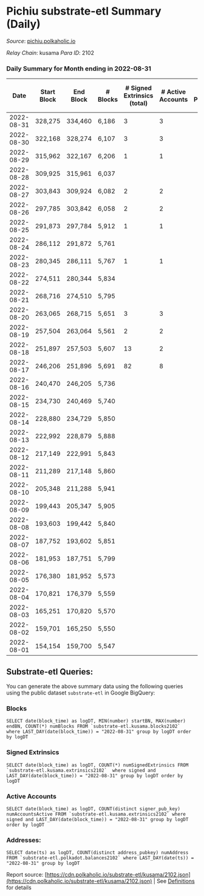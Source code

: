 # Pichiu substrate-etl Summary (Daily)

_Source_: [pichiu.polkaholic.io](https://pichiu.polkaholic.io)

*Relay Chain*: kusama
*Para ID*: 2102



### Daily Summary for Month ending in 2022-08-31


| Date | Start Block | End Block | # Blocks | # Signed Extrinsics (total) | # Active Accounts | # Passive | # New | # Addresses with Balances | # Events | # Transfers | # XCM Transfers In | # XCM Transfers Out |
| ---- | ----------- | --------- | -------- | --------------------------- | ----------------- | --------- | ----- | ------------------------- | -------- | ----------- | ------------------ | ------------------- |
| 2022-08-31 | 328,275 | 334,460 | 6,186  | 3 | 3 |  |  | 654 | 12,384 |   |   |   |
| 2022-08-30 | 322,168 | 328,274 | 6,107  | 3 | 3 |  |  | 654 | 12,230 | 2  |   |   |
| 2022-08-29 | 315,962 | 322,167 | 6,206  | 1 | 1 |  |  | 654 | 12,418 |   |   |   |
| 2022-08-28 | 309,925 | 315,961 | 6,037  |  |  |  |  | 654 | 12,077 |   |   |   |
| 2022-08-27 | 303,843 | 309,924 | 6,082  | 2 | 2 |  |  | 654 | 12,174 |   |   |   |
| 2022-08-26 | 297,785 | 303,842 | 6,058  | 2 | 2 |  |  | 654 | 12,125 |   |   |   |
| 2022-08-25 | 291,873 | 297,784 | 5,912  | 1 | 1 |  |  | 654 | 11,830 |   |   |   |
| 2022-08-24 | 286,112 | 291,872 | 5,761  |  |  |  |  | 654 | 11,526 |   |   |   |
| 2022-08-23 | 280,345 | 286,111 | 5,767  | 1 | 1 |  |  | 654 | 11,540 |   |   |   |
| 2022-08-22 | 274,511 | 280,344 | 5,834  |  |  |  |  | 654 | 11,673 |   | 1  |   |
| 2022-08-21 | 268,716 | 274,510 | 5,795  |  |  |  |  | 654 | 11,593 |   |   |   |
| 2022-08-20 | 263,065 | 268,715 | 5,651  | 3 | 3 |  |  | 654 | 11,314 |   |   |   |
| 2022-08-19 | 257,504 | 263,064 | 5,561  | 2 | 2 |  |  | 654 | 11,131 |   |   |   |
| 2022-08-18 | 251,897 | 257,503 | 5,607  | 13 | 2 |  |  | 654 | 11,310 | 5  | 12  |   |
| 2022-08-17 | 246,206 | 251,896 | 5,691  | 82 | 8 |  |  | 654 | 16,279 | 1,296  | 3  |   |
| 2022-08-16 | 240,470 | 246,205 | 5,736  |  |  |  |  | 8 | 11,475 |   |   |   |
| 2022-08-15 | 234,730 | 240,469 | 5,740  |  |  |  |  | 8 | 11,483 |   |   |   |
| 2022-08-14 | 228,880 | 234,729 | 5,850  |  |  |  |  | 8 | 11,703 |   |   |   |
| 2022-08-13 | 222,992 | 228,879 | 5,888  |  |  |  |  | 8 | 11,780 |   |   |   |
| 2022-08-12 | 217,149 | 222,991 | 5,843  |  |  |  |  | 8 | 11,689 |   |   |   |
| 2022-08-11 | 211,289 | 217,148 | 5,860  |  |  |  |  | 8 | 11,730 |   | 2  |   |
| 2022-08-10 | 205,348 | 211,288 | 5,941  |  |  |  |  | 7 | 11,885 |   |   |   |
| 2022-08-09 | 199,443 | 205,347 | 5,905  |  |  |  |  | 7 | 11,814 |   |   |   |
| 2022-08-08 | 193,603 | 199,442 | 5,840  |  |  |  |  | 7 | 11,683 |   |   |   |
| 2022-08-07 | 187,752 | 193,602 | 5,851  |  |  |  |  | 7 | 11,705 |   |   |   |
| 2022-08-06 | 181,953 | 187,751 | 5,799  |  |  |  |  | 7 | 11,601 |   |   |   |
| 2022-08-05 | 176,380 | 181,952 | 5,573  |  |  |  |  | 7 | 11,150 |   |   |   |
| 2022-08-04 | 170,821 | 176,379 | 5,559  |  |  |  |  | 7 | 11,121 |   |   |   |
| 2022-08-03 | 165,251 | 170,820 | 5,570  |  |  |  |  | 7 | 11,143 |   |   |   |
| 2022-08-02 | 159,701 | 165,250 | 5,550  |  |  |  |  | 7 | 11,103 |   |   |   |
| 2022-08-01 | 154,154 | 159,700 | 5,547  |  |  |  |  | 7 | 11,097 |   |   |   |

## Substrate-etl Queries:
You can generate the above summary data using the following queries using the public dataset `substrate-etl` in Google BigQuery:


### Blocks
```
SELECT date(block_time) as logDT, MIN(number) startBN, MAX(number) endBN, COUNT(*) numBlocks FROM `substrate-etl.kusama.blocks2102`  where LAST_DAY(date(block_time)) = "2022-08-31" group by logDT order by logDT
```


### Signed Extrinsics
```
SELECT date(block_time) as logDT, COUNT(*) numSignedExtrinsics FROM `substrate-etl.kusama.extrinsics2102`  where signed and LAST_DAY(date(block_time)) = "2022-08-31" group by logDT order by logDT
```


### Active Accounts
```
SELECT date(block_time) as logDT, COUNT(distinct signer_pub_key) numAccountsActive FROM `substrate-etl.kusama.extrinsics2102` where signed and LAST_DAY(date(block_time)) = "2022-08-31" group by logDT order by logDT
```


### Addresses:
```
SELECT date(ts) as logDT, COUNT(distinct address_pubkey) numAddress FROM `substrate-etl.polkadot.balances2102` where LAST_DAY(date(ts)) = "2022-08-31" group by logDT
```



Report source: [https://cdn.polkaholic.io/substrate-etl/kusama/2102.json](https://cdn.polkaholic.io/substrate-etl/kusama/2102.json) | See [Definitions](/DEFINITIONS.md) for details
